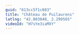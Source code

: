 ```yaml
---
guid: "613cc5f1c083"
title: "Château de Puilaurens"
latlng: "42.803848, 2.299565"
videoId: "H7sYe3iaMXY" 
---
```

